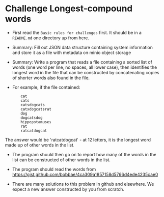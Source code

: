 # Challenge  Longest-compound words

* First read the `Basic rules for challenges` first. It should be in a `README.md` one directory up from here.

* Summary: Fill out JSON data structure containing system information and store it as a file with metadata on minio object storage
* Summary: Write a program that reads a file containing a sorted list of words (one word per line, no spaces, all lower case), 
then identifies the longest word in the file that can be constructed by concatenating copies of shorter words also found in the file.

* For example, if the file contained:

```
       cat
       cats
       catsdogcats
       catxdogcatsrat
       dog
       dogcatsdog
       hippopotamuses
       rat
       ratcatdogcat
```

The answer would be 'ratcatdogcat' - at 12 letters, it is the longest word made up of other words in the list. 

* The program should then go on to report how many of the words in the list can be constructed of other words in the list.

* The program should read the words from https://gist.github.com/bobbae/4ca309a1857158d5766d4ede4235cae0 

* There are many solutions to this problem in github and elsewhere. We expect a new answer constructed by you from scratch.
